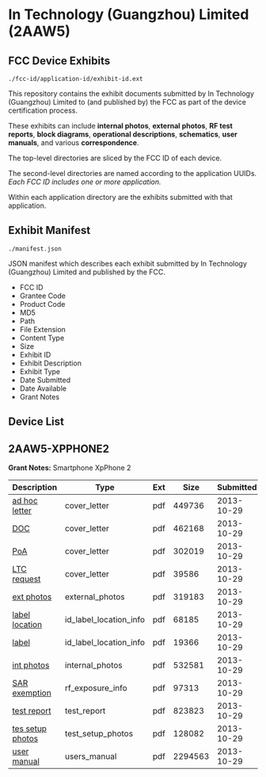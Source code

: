 # In Technology (Guangzhou) Limited (2AAW5)
## FCC Device Exhibits

```
./fcc-id/application-id/exhibit-id.ext
```

This repository contains the exhibit documents submitted by In Technology (Guangzhou) Limited to (and published by) the FCC as part of the device certification process.

These exhibits can include **internal photos**, **external photos**, **RF test reports**, **block diagrams**, **operational descriptions**, **schematics**, **user manuals**, and various **correspondence**.

The top-level directories are sliced by the FCC ID of each device.

The second-level directories are named according to the application UUIDs. *Each FCC ID includes one or more application.*

Within each application directory are the exhibits submitted with that application. 

## Exhibit Manifest

```
./manifest.json
```

JSON manifest which describes each exhibit submitted by In Technology (Guangzhou) Limited and published by the FCC.

- FCC ID
- Grantee Code
- Product Code
- MD5
- Path
- File Extension
- Content Type
- Size
- Exhibit ID
- Exhibit Description
- Exhibit Type
- Date Submitted
- Date Available
- Grant Notes

## Device List
## 2AAW5-XPPHONE2
**Grant Notes:** Smartphone XpPhone 2

| Description | Type | Ext | Size | Submitted | Available |
| ----------- | ---- | --- | ---- | --------- | --------- |
| [ad hoc letter](2AAW5-XPPHONE2/a0c0ccf452b425651cc8450a17fa664a/2104584.pdf) | cover_letter | pdf | 449736 | 2013-10-29 | 2013-10-29 |
| [DOC](2AAW5-XPPHONE2/a0c0ccf452b425651cc8450a17fa664a/2104585.pdf) | cover_letter | pdf | 462168 | 2013-10-29 | 2013-10-29 |
| [PoA](2AAW5-XPPHONE2/a0c0ccf452b425651cc8450a17fa664a/2104586.pdf) | cover_letter | pdf | 302019 | 2013-10-29 | 2013-10-29 |
| [LTC request](2AAW5-XPPHONE2/a0c0ccf452b425651cc8450a17fa664a/2104587.pdf) | cover_letter | pdf | 39586 | 2013-10-29 | 2013-10-29 |
| [ext photos](2AAW5-XPPHONE2/a0c0ccf452b425651cc8450a17fa664a/2104588.pdf) | external_photos | pdf | 319183 | 2013-10-29 | 2013-10-29 |
| [label location](2AAW5-XPPHONE2/a0c0ccf452b425651cc8450a17fa664a/2104591.pdf) | id_label_location_info | pdf | 68185 | 2013-10-29 | 2013-10-29 |
| [label](2AAW5-XPPHONE2/a0c0ccf452b425651cc8450a17fa664a/2104592.pdf) | id_label_location_info | pdf | 19366 | 2013-10-29 | 2013-10-29 |
| [int photos](2AAW5-XPPHONE2/a0c0ccf452b425651cc8450a17fa664a/2104590.pdf) | internal_photos | pdf | 532581 | 2013-10-29 | 2013-10-29 |
| [SAR exemption](2AAW5-XPPHONE2/a0c0ccf452b425651cc8450a17fa664a/2104593.pdf) | rf_exposure_info | pdf | 97313 | 2013-10-29 | 2013-10-29 |
| [test report](2AAW5-XPPHONE2/a0c0ccf452b425651cc8450a17fa664a/2104589.pdf) | test_report | pdf | 823823 | 2013-10-29 | 2013-10-29 |
| [tes setup photos](2AAW5-XPPHONE2/a0c0ccf452b425651cc8450a17fa664a/2104594.pdf) | test_setup_photos | pdf | 128082 | 2013-10-29 | 2013-10-29 |
| [user manual](2AAW5-XPPHONE2/a0c0ccf452b425651cc8450a17fa664a/2104595.pdf) | users_manual | pdf | 2294563 | 2013-10-29 | 2013-10-29 |
